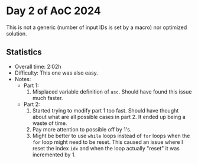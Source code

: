 # Day 2 of AoC 2024

This is not a generic (number of input IDs is set by a macro) nor optimized solution. 

## Statistics

- Overall time: 2:02h
- Difficulty: This one was also easy.
- Notes:
    - Part 1:
        1. Misplaced variable definition of `asc`. Should have found this issue much faster.
    - Part 2:
        1. Started trying to modify part 1 too fast. Should have thought about what are all possible cases in part 2. It ended up being a waste of time.
        2. Pay more attention to possible off by 1's.
        3. Might be better to use `while` loops instead of `for` loops when the `for` loop might need to be reset. This caused an issue where I reset the index `idx` and when the loop actually "reset" it was incremented by 1.
